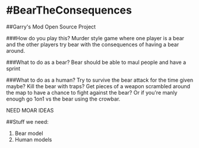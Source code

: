 #BearTheConsequences
===================

##Garry's Mod Open Source Project

###How do you play this?
Murder style game where one player is a bear and the other players try bear with the consequences of having a bear around.

###What to do as a bear?
Bear should be able to maul people and have a sprint

###What to do as a human?
Try to survive the bear attack for the time given maybe? Kill the bear with traps? Get pieces of a weapon scrambled around the map to have a chance to fight against the bear? Or if you're manly enough go 1on1 vs the bear using the crowbar.

NEED MOAR IDEAS

##Stuff we need:
1. Bear model
2. Human models